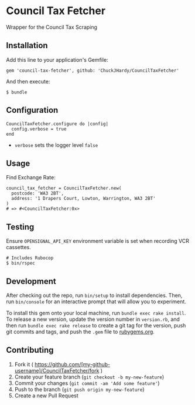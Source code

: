 # Council Tax Fetcher

Wrapper for the Council Tax Scraping

## Installation

Add this line to your application's Gemfile:

    gem 'council-tax-fetcher', github: 'ChuckJHardy/CouncilTaxFetcher'

And then execute:

    $ bundle

## Configuration

    CouncilTaxFetcher.configure do |config|
      config.verbose = true
    end

* `verbose` sets the logger level `false`

## Usage

Find Exchange Rate:

    council_tax_fetcher = CouncilTaxFetcher.new(
      postcode: 'WA3 2BT',
      address: '1 Drapers Court, Lowton, Warrington, WA3 2BT'
    )
    # => #<CouncilTaxFetcher:0x>

## Testing

Ensure `OPENSIGNAL_API_KEY` environment variable is set when recording VCR cassettes.

    # Includes Rubocop
    $ bin/rspec

## Development

After checking out the repo, run `bin/setup` to install dependencies. Then, run `bin/console` for an interactive prompt that will allow you to experiment.

To install this gem onto your local machine, run `bundle exec rake install`. To release a new version, update the version number in `version.rb`, and then run `bundle exec rake release` to create a git tag for the version, push git commits and tags, and push the `.gem` file to [rubygems.org](https://rubygems.org).

## Contributing

1. Fork it ( https://github.com/[my-github-username]/CouncilTaxFetcher/fork )
2. Create your feature branch (`git checkout -b my-new-feature`)
3. Commit your changes (`git commit -am 'Add some feature'`)
4. Push to the branch (`git push origin my-new-feature`)
5. Create a new Pull Request
